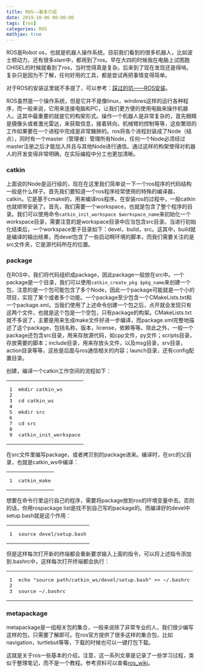 ```yaml
---
title: ROS——基本介绍
date: 2019-10-06 00:00:00
tags: [ros]
categories: ROS
mathjax: true
---            
```


ROS是Robot os，也就是机器人操作系统。目前我们看到的很多机器人，比如波士顿动力，还有很多slam中，都用到了ros。早在大四的时候我在电脑上试图跑CHISEL的时候就看到了ros，当时觉得真是复杂。后来到了现在发现还是得啃。复杂只是因为不了解，任何好用的工具，都是尝试再把事情变得简单。


<!--more-->



对于ROS的安装这里就不多提了，可以参考：[踩过的坑——ROS安装](https://wlsdzyzl.top/2019/05/09/%E8%B8%A9%E8%BF%87%E7%9A%84%E5%9D%91%E2%80%94%E2%80%94ROS%E5%AE%89%E8%A3%85/)。

ROS虽然是一个操作系统，但是它并不是像linux，windows这样的运行各种程序，而一般来说，它用来连接电脑和PC，让我们更方便的使用电脑来操作机器人。这其中最重要的就是它的构架形式。操作一个机器人是非常复杂的，首先眼睛是摄像头或者激光雷达，来获取信息，接着转向，机械臂的控制等等，这些繁琐的工作如果要在一个进程中完成是非常臃肿的。ros将各个进程封装成了Node（结点），同时有一个master（管理者）管理所有Node，任何一个Node必须经过master注册之后才能加入并且与其他Node进行通信。通过这样的构架使得对机器人的开发变得非常明确，在实际编程中分工也更加清晰。

### [](about:blank#catkin "catkin")catkin

上面说的Node是运行级的，现在在这里我们简单说一下一个ros程序的代码结构一般是什么样子。首先我们要知道一个ros程序经常使用的特殊的编译器，catkin。它是基于cmake的，用来编译ros程序。在安装ros的过程中，一般catkin也就顺带安装了。首先，我们需要一个workspace，也就是包含了整个程序的目录。我们可以使用命令`catkin_init_workspace $workspace_name`来初始化一个workspace目录，需要注意的是workspace目录中应当包含src目录。当进行初始化结束后，一个workspace里子目录如下：devel，build，src。这其中，build就是编译的输出结果，而devel包含了一些启动啊环境的脚本，而我们需要关注的是src文件夹，它是源代码所在的位置。

### [](about:blank#package "package")package

在ROS中，我们将代码组织成package，因此package一般放在src中。一个package是一个目录，我们可以使用`catkin_create_pkg $pkg_name`来创建一个包，注意的是一个包可能包含了多个Node，因此一个package可能就是一个小的项目，实现了某个或者多个功能。一个package至少包含一个CMakeLists.txt和一个package.xml。当我们使用了上述命令创建一个包之后，点开就会发现只有这两个文件，也就是这个包是一个空包，只有package的构架。CMakeLists.txt就不多说了，主要是用来生成make文件好进一步编译，而package.xml完整地描述了这个package，包括名称，版本，license，依赖等等。除此之外，一般一个package还包含src目录，用来存放源代码，如cpp文件，py文件；scripts目录，存放需要的脚本；include目录，用来存放头文件，以及msg目录，srv目录，action目录等等，这些是后面与ros通信相关的内容；launch目录，还有config配置目录。

创建，编译一个catkin工作空间的流程如下：  

<table><tbody><tr><td class="gutter"><pre><span class="line">1</span><br><span class="line">2</span><br><span class="line">3</span><br><span class="line">4</span><br><span class="line">5</span><br><span class="line">6</span><br><span class="line">7</span><br><span class="line">8</span><br><span class="line">9</span><br></pre></td><td class="code"><pre><span class="line">mkdir catkin_ws</span><br><span class="line"></span><br><span class="line"><span class="built_in">cd</span> catkin_ws</span><br><span class="line"></span><br><span class="line">mkdir src</span><br><span class="line"></span><br><span class="line"><span class="built_in">cd</span> src </span><br><span class="line"></span><br><span class="line">catkin_init_workspace</span><br></pre></td></tr></tbody></table>

在src文件里编写package，或者拷贝别的package进来。编译时，在src的父目录，也就是catkin\_ws中编译：  

<table><tbody><tr><td class="gutter"><pre><span class="line">1</span><br></pre></td><td class="code"><pre><span class="line">catkin_make</span><br></pre></td></tr></tbody></table>

想要在命令行里运行自己的程序，需要将package放到ros的环境变量中去。否则的话，你用rospackage list是找不到自己写的package的。而编译好的devel中setup.bash就是这个作用：  

<table><tbody><tr><td class="gutter"><pre><span class="line">1</span><br></pre></td><td class="code"><pre><span class="line"><span class="built_in">source</span> devel/setup.bash</span><br></pre></td></tr></tbody></table>

但是这样每次打开新的终端都会重新要求输入上面的指令，可以将上述指令添加到.bashrc中，这样每次打开终端都会执行：  

<table><tbody><tr><td class="gutter"><pre><span class="line">1</span><br><span class="line">2</span><br><span class="line">3</span><br></pre></td><td class="code"><pre><span class="line"><span class="built_in">echo</span> <span class="string">"source path/catkin_ws/devel/setup.bash"</span> &gt;&gt; ~/.bashrc</span><br><span class="line"></span><br><span class="line"><span class="built_in">source</span> ~/.bashrc</span><br></pre></td></tr></tbody></table>

### [](about:blank#metapackage "metapackage")metapackage

metapackage是一组相关包的集合，一般来说除了非常专业的人，我们很少编写这样的包，只需要了解即可。在ros官方提供了很多这样的集合包，比如navigation，turtlebut等等，下载的时候也可以一键打包下载。

这就是关于ros一些基本的介绍，注意，这一系列文章是记录了一些学习过程，类似于整理笔记，而不是一个教程。参考资料可以查看[ros\_wiki](http://wiki.ros.org/action/fullsearch/ROS?action=fullsearch&context=180&value=linkto%3A%22cn%2FROS%22)。
